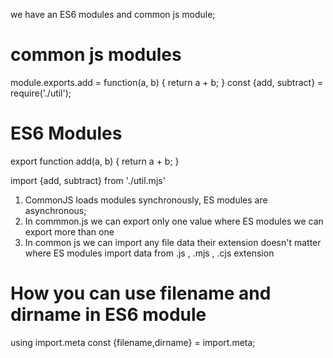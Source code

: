 we have an ES6 modules and common js module;

# common js modules
module.exports.add = function(a, b) {
        return a + b;
} 
const {add, subtract} = require('./util');




# ES6 Modules 
export function add(a, b) {
        return a + b;
}

import {add, subtract} from './util.mjs'





1. CommonJS loads modules synchronously, ES modules are asynchronous;
2. In commmon.js we can export only one value where ES modules we can export more than one  
3. In common js we can import any file data their extension  doesn't matter where ES modules import data from .js , .mjs , .cjs extension

# How you can use filename and dirname in ES6 module 
using import.meta 
const {filename,dirname} = import.meta; 